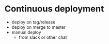 # Continuous deployment

- deploy on tag/release
- deploy on merge to master
- manual deploy
  - from slack or other chat
